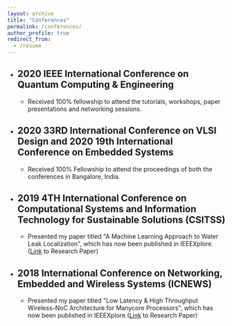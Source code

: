 ```yaml
---
layout: archive
title: "Conferences"
permalink: /conferences/
author_profile: true
redirect_from:
  - /resume
---
```


- ## 2020 IEEE International Conference on Quantum Computing & Engineering
  - Received 100% fellowship to attend the tutorials, workshops, paper presentations and networking sessions.

- ## 2020 33RD International Conference on VLSI Design and 2020 19th International Conference on Embedded Systems
  - Received 100% Fellowship to attend the proceedings of both the conferences in Bangalore, India.

- ## 2019 4TH International Conference on Computational Systems and Information Technology for Sustainable Solutions (CSITSS)
  - Presented my paper titled "A Machine Learning Approach to Water Leak Localization", which has now been published in IEEEXplore.([Link](https://ieeexplore.ieee.org/abstract/document/9031010) to Research Paper)

- ## 2018 International Conference on Networking, Embedded and Wireless Systems (ICNEWS)
  - Presented my paper titled "Low Latency & High Throughput Wireless-NoC Architecture for Manycore Processors", which has now been published in IEEEXplore.([Link](https://ieeexplore.ieee.org/abstract/document/8903985) to Research Paper)